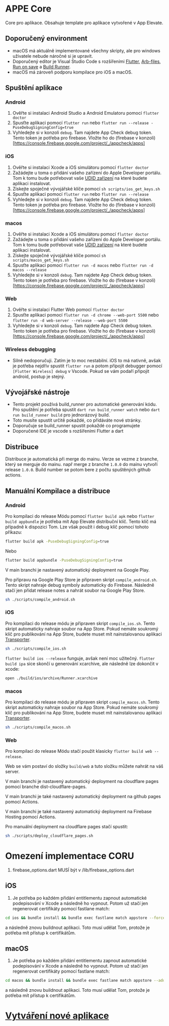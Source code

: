 # APPE Core

Core pro aplikace. Obsahuje template pro aplikace vytvořené v App Elevate.

## Doporučený environment

- macOS má aktuálně implementované všechny skripty, ale pro windows uživatele nebude náročné si je upravit.
- Doporučený editor je Visual Studio Code s rozšířeními [Flutter](https://marketplace.visualstudio.com/items?itemName=Dart-Code.flutter), [Arb-files](https://marketplace.visualstudio.com/items?itemName=Google.arb-editor), [Run on save](https://marketplace.visualstudio.com/items?itemName=emeraldwalk.RunOnSave) a [Build Runner](https://marketplace.visualstudio.com/items?itemName=GaetSchwartz.build-runner&ssr=false#review-details).
- macOS má zároveň podporu kompilace pro iOS a macOS.

## Spuštění aplikace

### Android

1. Ověřte si instalaci Android Studio a Android Emulatoru pomocí `flutter doctor`
2. Spusťte aplikaci pomocí `flutter run` nebo `flutter run --release -PuseDebugSigningConfig=true`
3. Vyhledejte si v konzoli `debug`. Tam najdete App Check debug token. Tento token je potřeba pro firebase. Vložte ho do (firebase v konzoli)[https://console.firebase.google.com/project/_/appcheck/apps]

### iOS

1. Ověřte si instalaci Xcode a iOS simulátoru pomocí `flutter doctor`
2. Zažádejte u toma o přidání vašeho zařízení do Apple Developer portálu. Tom k tomu bude potřebovat vaše [UDID zařízení](https://www.igeeksblog.com/how-to-find-iphone-udid-number/#h-2-how-to-find-iphone-s-udid-using-mac) na které budete aplikaci instalovat.
3. Získejte spoječné vývojářské klíče pomocí `sh scripts/ios_get_keys.sh`
4. Spusťte aplikaci pomocí `flutter run` nebo `flutter run --release`
5. Vyhledejte si v konzoli `debug`. Tam najdete App Check debug token. Tento token je potřeba pro firebase. Vložte ho do (firebase v konzoli)[https://console.firebase.google.com/project/_/appcheck/apps]

### macos

1. Ověřte si instalaci Xcode a iOS simulátoru pomocí `flutter doctor`
2. Zažádejte u toma o přidání vašeho zařízení do Apple Developer portálu. Tom k tomu bude potřebovat vaše [UDID zařízení](https://www.igeeksblog.com/how-to-find-mac-udid/#h-how-to-find-udid-uuid-of-your-mac) na které budete aplikaci instalovat.
3. Získejte spoječné vývojářské klíče pomocí `sh scripts/macos_get_keys.sh`
4. Spusťte aplikaci pomocí `flutter run -d macos` nebo `flutter run -d macos --release`
5. Vyhledejte si v konzoli `debug`. Tam najdete App Check debug token. Tento token je potřeba pro firebase. Vložte ho do (firebase v konzoli)[https://console.firebase.google.com/project/_/appcheck/apps]

### Web

1. Ověřte si instalaci Flutter Web pomocí `flutter doctor`
2. Spusťte aplikaci pomocí `flutter run -d chrome --web-port 5500` nebo `flutter run -d web-server --release --web-port 5500`
3. Vyhledejte si v konzoli `debug`. Tam najdete App Check debug token. Tento token je potřeba pro firebase. Vložte ho do (firebase v konzoli)[https://console.firebase.google.com/project/_/appcheck/apps]

### Wireless debugging

- Silně nedoporučuji. Zatím je to moc nestabilní. iOS to má nativně, avšak je potřeba nejdřív spustit `flutter run` a potom přípojit debugger pomocí `[Flutter Wireless] debug` v Vscode. Pokud se vám podaří připojit android, postup je stejný.

## Vývojářské nástroje

- Tento projekt používá build_runner pro automatické generování kódu. Pro spuštění je potřeba spustit `dart run build_runner watch` nebo `dart run build_runner build` pro jednorázový build.
- Toto musíte spustit určitě pokaždé, co přidáváte nové stránky.
- Doporučuje se build_runner spustit pokaždé co programujete
- Doporučené IDE je vscode s rozšířeními Flutter a dart

## Distribuce

Distribuce je automatická při merge do mainu. Verze se vezme z branche, který se merguje do mainu. např merge z branche `1.0.0` do mainu vytvoří release `1.0.0`. Build number se potom bere z počtu spuštěných github actions.

## Manuální Kompilace a distribuce

### Android

Pro kompilaci do release Módu pomocí `flutter build apk` nebo `flutter build appbundle` je potřeba mít App Elevate distribuční klíč. Tento klíč má případně k dispozici Tom. Lze však použít i debug klíč pomocí tohoto příkazu:

```bash
flutter build apk -PuseDebugSigningConfig=true
```

Nebo

```bash
flutter build appbundle -PuseDebugSigningConfig=true
```

V main branchi je nastavený automatický deployment na Google Play.

Pro přípravu na Google Play Store je připraven skript `compile_android.sh`. Tento skript nahraje debug symboly automaticky do Firebase. Následně stačí jen přidat release notes a nahrát soubor na Google Play Store.

```bash
sh ./scripts/compile_android.sh
```

### iOS

Pro kompilaci do release módu je připraven skript `compile_ios.sh`. Tento skript automaticky nahraje soubor na App Store. Pokud nemáte soukromý klíč pro publikování na App Store, budete muset mít nainstalovanou aplikaci [Transporter](https://apps.apple.com/cz/app/transporter/id1450874784?mt=12).

```bash
sh ./scripts/compile_ios.sh
```

`flutter build ios --release` funguje, avšak není moc užitečný.
`flutter build ipa` sice skončí u generování xcarchive, ale následně lze dokončit v xcode:

```bash
open ./build/ios/archive/Runner.xcarchive
```

### macos

Pro kompilaci do release módu je připraven skript `compile_macos.sh`. Tento skript automaticky nahraje soubor na App Store. Pokud nemáte soukromý klíč pro publikování na App Store, budete muset mít nainstalovanou aplikaci [Transporter](https://apps.apple.com/cz/app/transporter/id1450874784?mt=12).

```bash
sh ./scripts/compile_macos.sh
```

### Web

Pro kompilaci do release Módu stačí použít klasicky `flutter build web --release`.

Web se vám postaví do složky `build/web` a tuto složku můžete nahrát na váš server.

V main branchi je nastavený automatický deployment na cloudflare pages pomocí branche dist-cloudflare-pages.

V main branchi je také nastavený automatický deployment na github pages pomocí Actions.

V main branchi je také nastavený automatický deployment na Firebase Hosting pomocí Actions.

Pro manuální deployment na cloudflare pages stačí spustit:

```bash
sh ./scripts/deploy_cloudflare_pages.sh
```

# Omezení implementace CORU

1. firebase_options.dart MUSÍ být v /lib/firebase_options.dart

## iOS

1. Je potřeba po každém přidání entitlementu zapnout automatické podepisování v Xcode a následně ho vypnout. Potom už stačí jen regenerovat certifikáty pomocí fastlane match:

```bash
cd ios && bundle install && bundle exec fastlane match appstore --force && bundle exec fastlane match development --force && cd ..
```

a následně znovu buildnout aplikaci. Toto musí udělat Tom, protože je potřeba mít přístup k certifikátům.

## macOS

1. Je potřeba po každém přidání entitlementu zapnout automatické podepisování v Xcode a následně ho vypnout. Potom už stačí jen regenerovat certifikáty pomocí fastlane match:

```bash
cd macos && bundle install && bundle exec fastlane match appstore --additional-cert-types=mac_installer_distribution --force --platform=macos && bundle exec fastlane match development --force --platform=macos && cd ..
```

a následně znovu buildnout aplikaci. Toto musí udělat Tom, protože je potřeba mít přístup k certifikátům.

# [Vytváření nové aplikace](novy_projekt.md)
